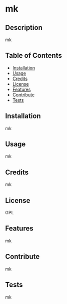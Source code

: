 # mk

## Description
mk
## Table of Contents
- [Installation](#installation)
- [Usage](#usage)
- [Credits](#credits)
- [License](#license)
- [Features](#features)
- [Contribute](#contribute)
- [Tests](#tests)

## Installation
mk

## Usage
mk

## Credits
mk

## License
GPL

## Features
mk

## Contribute
mk
## Tests
mk
